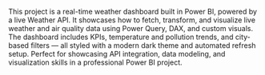 This project is a real-time weather dashboard built in Power BI, powered by a live Weather API. It showcases how to fetch, transform, and visualize live weather and air quality data using Power Query, DAX, and custom visuals. The dashboard includes KPIs, temperature and pollution trends, and city-based filters — all styled with a modern dark theme and automated refresh setup. Perfect for showcasing API integration, data modeling, and visualization skills in a professional Power BI project.
